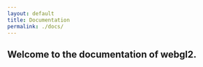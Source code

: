 ```yaml
---
layout: default
title: Documentation
permalink: ./docs/
---
```


## Welcome to the documentation of webgl2.

